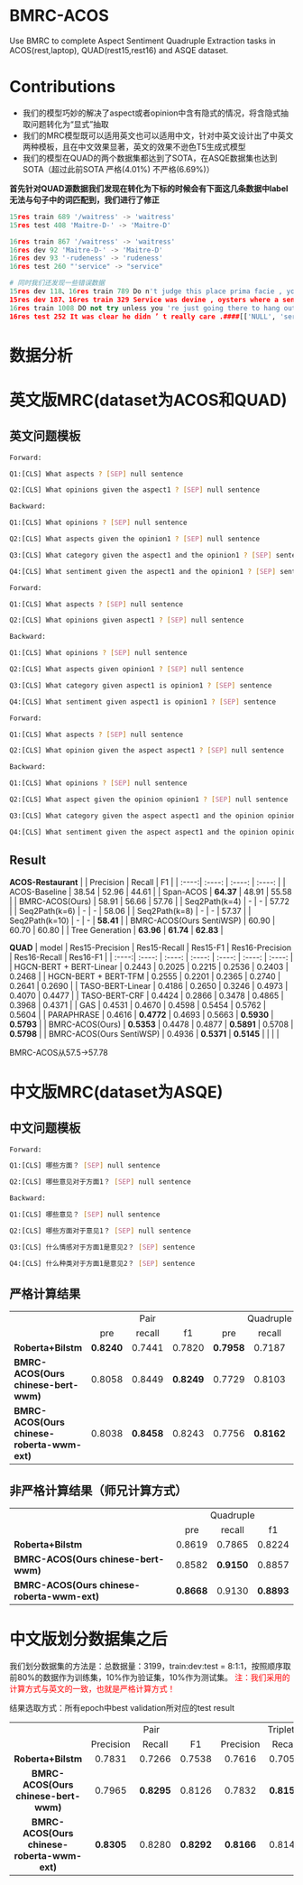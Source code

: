 # BMRC-ACOS
Use BMRC to complete Aspect Sentiment Quadruple Extraction tasks in ACOS(rest,laptop), QUAD(rest15,rest16) and ASQE dataset.

# Contributions
- 我们的模型巧妙的解决了aspect或者opinion中含有隐式的情况，将含隐式抽取问题转化为“显式”抽取
- 我们的MRC模型既可以适用英文也可以适用中文，针对中英文设计出了中英文两种模板，且在中文效果显著，英文的效果不逊色T5生成式模型
- 我们的模型在QUAD的两个数据集都达到了SOTA，在ASQE数据集也达到SOTA（超过此前SOTA 严格(4.01%) 不严格(6.69%)）

**首先针对QUAD源数据我们发现在转化为下标的时候会有下面这几条数据中label无法与句子中的词匹配到，我们进行了修正**
  ```python
  15res train 689 '/waitress' -> 'waitress'
  15res test 408 'Maitre-D-' -> 'Maitre-D'
  
  16res train 867 '/waitress' -> 'waitress'
  16res dev 92 'Maitre-D-' -> 'Maitre-D'
  16res dev 93 '·rudeness' -> 'rudeness'
  16res test 260 "'service" -> "service"
  
  # 同时我们还发现一些错误数据
  15res dev 118、16res train 789 Do n't judge this place prima facie , you have to try it to believe it , a home away from home for the literate heart .####[['place', 'restaurant general', 'positive', 'try it and believe it']]
  15res dev 187、16res train 329 Service was devine , oysters where a sensual as they come , and the price ca n't be beat ! ! !####[['Service', 'service general', 'positive', 'devine'], ['oysters', 'food quality', 'positive', 'sensual'], ['NULL', 'restaurant prices', 'positive', "can't be beat"]]
  16res train 1008 DO not try unless you 're just going there to hang out like the rest of the hipsters who apparently have no sense of taste .####[['NULL', 'restaurant miscellaneous', 'negative', 'Do not try']]
  16res test 252 It was clear he didn ’ t really care .####[['NULL', 'service general', 'negative', 'didn \\’ t really care']]
  
  ```


# 数据分析


# 英文版MRC(dataset为ACOS和QUAD)
## 英文问题模板
```bash
Forward:

Q1:[CLS] What aspects ? [SEP] null sentence

Q2:[CLS] What opinions given the aspect1 ? [SEP] null sentence

Backward:

Q1:[CLS] What opinions ? [SEP] null sentence

Q2:[CLS] What aspects given the opinion1 ? [SEP] null sentence

Q3:[CLS] What category given the aspect1 and the opinion1 ? [SEP] sentence

Q4:[CLS] What sentiment given the aspect1 and the opinion1 ? [SEP] sentence
```

```bash
Forward:

Q1:[CLS] What aspects ? [SEP] null sentence

Q2:[CLS] What opinions given aspect1 ? [SEP] null sentence

Backward:

Q1:[CLS] What opinions ? [SEP] null sentence

Q2:[CLS] What aspects given opinion1 ? [SEP] null sentence

Q3:[CLS] What category given aspect1 is opinion1 ? [SEP] sentence

Q4:[CLS] What sentiment given aspect1 is opinion1 ? [SEP] sentence
```

```bash
Forward:

Q1:[CLS] What aspects ? [SEP] null sentence

Q2:[CLS] What opinion given the aspect aspect1 ? [SEP] null sentence

Backward:

Q1:[CLS] What opinions ? [SEP] null sentence

Q2:[CLS] What aspect given the opinion opinion1 ? [SEP] null sentence

Q3:[CLS] What category given the aspect aspect1 and the opinion opinion1 ? [SEP] sentence

Q4:[CLS] What sentiment given the aspect aspect1 and the opinion opinion1 ? [SEP] sentence
```


## Result
**ACOS-Restaurant**
|  | Precision | Recall | F1 |
| :----:| :----: | :----: | :----: |
| ACOS-Baseline | 38.54 | 52.96 | 44.61 |
| Span-ACOS | **64.37** | 48.91 | 55.58 |
| BMRC-ACOS(Ours) | 58.91 | 56.66 | 57.76 |
| Seq2Path(k=4) | - | - | 57.72 |
| Seq2Path(k=6) | - | - | 58.06 |
| Seq2Path(k=8) | - | - | 57.37 |
| Seq2Path(k=10) | - | - | **58.41** |
| BMRC-ACOS(Ours SentiWSP) | 60.90 | 60.70 | 60.80 |
| Tree Generation | **63.96** | **61.74** | **62.83** |

**QUAD**
| model | Res15-Precision | Res15-Recall | Res15-F1 | Res16-Precision | Res16-Recall | Res16-F1 |
| :----:| :----: | :----: | :----: | :----: | :----: | :----: |
| HGCN-BERT + BERT-Linear | 0.2443 | 0.2025 | 0.2215 | 0.2536 | 0.2403 | 0.2468 |
| HGCN-BERT + BERT-TFM | 0.2555 | 0.2201 | 0.2365 | 0.2740 | 0.2641 | 0.2690 |
| TASO-BERT-Linear | 0.4186 | 0.2650 | 0.3246 | 0.4973 | 0.4070 | 0.4477 |
| TASO-BERT-CRF | 0.4424 | 0.2866 | 0.3478 | 0.4865 | 0.3968 | 0.4371 |
| GAS | 0.4531 | 0.4670 | 0.4598 | 0.5454 | 0.5762 | 0.5604 |
| PARAPHRASE | 0.4616 | **0.4772** | 0.4693 | 0.5663 | **0.5930** | **0.5793** |
| BMRC-ACOS(Ours) | **0.5353** | 0.4478 | 0.4877 | **0.5891** | 0.5708 | **0.5798** |
| BMRC-ACOS(Ours SentiWSP) | 0.4936 | **0.5371** | **0.5145** |  |  |  |


BMRC-ACOS从57.5->57.78

# 中文版MRC(dataset为ASQE)
## 中文问题模板
```bash
Forward:

Q1:[CLS] 哪些方面？ [SEP] null sentence

Q2:[CLS] 哪些意见对于方面1？ [SEP] null sentence

Backward:

Q1:[CLS] 哪些意见？ [SEP] null sentence

Q2:[CLS] 哪些方面对于意见1？ [SEP] null sentence

Q3:[CLS] 什么情感对于方面1是意见2？ [SEP] sentence

Q4:[CLS] 什么种类对于方面1是意见2？ [SEP] sentence
```

## 严格计算结果
<table>
  <tr>
    <td></td>
    <td colspan="3" align="center">Pair</td>
    <td colspan="3" align="center">Quadruple</td>
  </tr>
  <tr>
    <td></td>
    <td align="center">pre</td>
    <td align="center">recall</td>
    <td align="center">f1</td>
    <td align="center">pre</td>
    <td align="center">recall</td>
    <td align="center">f1</td>
  </tr>
  <tr>
    <td><B>Roberta+Bilstm</B></td>
    <td><B>0.8240</B></td>
    <td>0.7441</td>
    <td>0.7820</td>
    <td><B>0.7958</B></td>
    <td>0.7187</td>
    <td>0.7553</td>
  </tr>
  <tr>
    <td><B>BMRC-ACOS(Ours chinese-bert-wwm)</B></td>
    <td>0.8058</td>
    <td>0.8449</td>
    <td><B>0.8249</B></td>
    <td>0.7729</td>
    <td>0.8103</td>
    <td>0.7911</td>
  </tr>
  <tr>
    <td><B>BMRC-ACOS(Ours chinese-roberta-wwm-ext)</B></td>
    <td>0.8038</td>
    <td><B>0.8458</B></td>
    <td>0.8243</td>
    <td>0.7756</td>
    <td><B>0.8162</B></td>
    <td><B>0.7954</B></td>
  </tr>
</table>

## 非严格计算结果（师兄计算方式）
<table>
  <tr>
    <td></td>
    <td colspan="3" align="center">Quadruple</td>
  </tr>
  <tr>
    <td></td>
    <td align="center">pre</td>
    <td align="center">recall</td>
    <td align="center">f1</td>
  </tr>
  <tr>
    <td><B>Roberta+Bilstm</B></td>
    <td>0.8619</td>
    <td>0.7865</td>
    <td>0.8224</td>
  </tr>
  <tr>
    <td><B>BMRC-ACOS(Ours chinese-bert-wwm)</B></td>
    <td>0.8582</td>
    <td><B>0.9150</B></td>
    <td>0.8857</td>
  </tr>
    <tr>
    <td><B>BMRC-ACOS(Ours chinese-roberta-wwm-ext)</B></td>
    <td><B>0.8668</B></td>
    <td>0.9130</td>
    <td><B>0.8893</B></td>
  </tr>
</table>


# 中文版划分数据集之后
我们划分数据集的方法是：总数据量：3199，train:dev:test = 8:1:1，按照顺序取前80%的数据作为训练集，10%作为验证集，10%作为测试集。
<font color="red">注：我们采用的计算方式与英文的一致，也就是严格计算方式！</font>

结果选取方式：所有epoch中best validation所对应的test result

<table>
  <tr>
    <td></td>
    <td colspan="3" align="center">Pair</td>
    <td colspan="3" align="center">Triplet</td>
    <td colspan="3" align="center">Quadruple</td>
  </tr>
  <tr>
    <td></td>
    <td align="center">Precision</td>
    <td align="center">Recall</td>
    <td align="center">F1</td>
    <td align="center">Precision</td>
    <td align="center">Recall</td>
    <td align="center">F1</td>
    <td align="center">Precision</td>
    <td align="center">Recall</td>
    <td align="center">F1</td>
  </tr>
  <tr>
    <td align="center"><B>Roberta+Bilstm</B></td>
    <td align="center">0.7831</td>
    <td align="center">0.7266</td>
    <td align="center">0.7538</td>
    <td align="center">0.7616</td>
    <td align="center">0.7055</td>
    <td align="center">0.7325</td>
    <td align="center">0.7483</td>
    <td align="center">0.6943</td>
    <td align="center">0.7203</td>
  </tr>
  <tr>
    <td align="center"><B>BMRC-ACOS(Ours chinese-bert-wwm)</B></td>
    <td align="center">0.7965</td>
    <td align="center"><B>0.8295</B></td>
    <td align="center">0.8126</td>
    <td align="center">0.7832</td>
    <td align="center"><B>0.8157</B></td>
    <td align="center">0.7991</td>
    <td align="center">0.7493</td>
    <td align="center"><B>0.7803</B></td>
    <td align="center">0.7649</td>
  </tr>
    <tr>
    <td align="center"><B>BMRC-ACOS(Ours chinese-roberta-wwm-ext)</B></td>
    <td align="center"><B>0.8305</B></td>
    <td align="center">0.8280</td>
    <td align="center"><B>0.8292</B></td>
    <td align="center"><B>0.8166</B></td>
    <td align="center">0.8141</td>
    <td align="center"><B>0.8154</B></td>
    <td align="center"><B>0.7797</B></td>
    <td align="center">0.7773</td>
    <td align="center"><B>0.7785</B></td>
  </tr>
</table>
